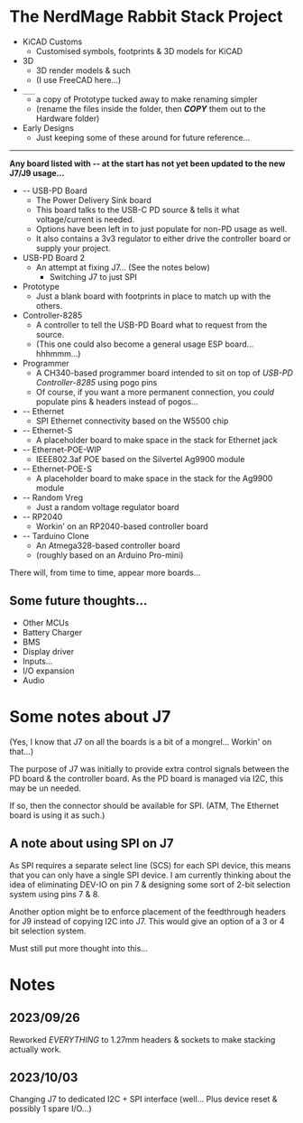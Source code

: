 # The NerdMage Rabbit Stack  Project

* KiCAD Customs
  * Customised symbols, footprints & 3D models for KiCAD
* 3D
  * 3D render models & such
  * (I use FreeCAD here...)
* `___`
  * a copy of Prototype tucked away to make renaming simpler
  * (rename the files inside the folder, then ***COPY*** them out to the Hardware folder)
* Early Designs
  * Just keeping some of these around for future reference...

---

**Any board listed with -- at the start has not yet been updated to the new J7/J9 usage...**

* -- USB-PD Board
  * The Power Delivery Sink board
  * This board talks to the USB-C PD source & tells it what voltage/current is needed.
  * Options have been left in to just populate for non-PD usage as well.
  * It also contains a 3v3 regulator to either drive the controller board or supply your project.
* USB-PD Board 2
  * An attempt at fixing J7... (See the notes below)
    * Switching J7 to just SPI
* Prototype
  * Just a blank board with footprints in place to match up with the others.
* Controller-8285
  * A controller to tell the USB-PD Board what to request from the source.
  * (This one could also become a general usage ESP board... hhhmmm...)
* Programmer
  * A CH340-based programmer board intended to sit on top of _USB-PD Controller-8285_ using pogo pins
  * Of course, if you want a more permanent connection, you _could_ populate pins & headers instead of pogos...
* -- Ethernet
  * SPI Ethernet connectivity based on the W5500 chip
* -- Ethernet-S
  * A placeholder board to make space in the stack for Ethernet jack
* -- Ethernet-POE-WIP
  * IEEE802.3af POE based on the Silvertel Ag9900 module
* -- Ethernet-POE-S
  * A placeholder board to make space in the stack for the Ag9900 module
* -- Random Vreg
  * Just a random voltage regulator board
* -- RP2040
  * Workin' on an RP2040-based controller board
* -- Tarduino Clone
  * An Atmega328-based controller board
  * (roughly based on an Arduino Pro-mini)
  
There will, from time to time, appear more boards...

## Some future thoughts...

* Other MCUs
* Battery Charger
* BMS
* Display driver
* Inputs...
* I/O expansion
* Audio

# Some notes about J7
(Yes, I know that J7 on all the boards is a bit of a mongrel...  Workin' on that...)

The purpose of J7 was initially to provide extra control signals between the PD board & the controller board.  As the PD board is managed via I2C, this may be un needed.

If so, then the connector should be available for SPI.  (ATM, The Ethernet board is using it as such.)

## A note about using SPI on J7
As SPI requires a separate select line (SCS) for each SPI device, this means that you can only have a single SPI device.  I am currently thinking about the idea of eliminating DEV-IO on pin 7 & designing some sort of 2-bit selection system using pins 7 & 8.

Another option might be to enforce placement of the feedthrough headers for J9 instead of copying I2C into J7.  This would give an option of a 3 or 4 bit selection system.

Must still put more thought into this...

# Notes
## 2023/09/26
Reworked *EVERYTHING* to 1.27mm headers & sockets to make stacking actually work.

## 2023/10/03
Changing J7 to dedicated I2C + SPI interface (well... Plus device reset & possibly 1 spare I/O...)
